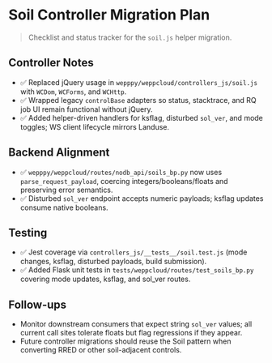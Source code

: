 # Soil Controller Migration Plan
> Checklist and status tracker for the `soil.js` helper migration.

## Controller Notes
- ✅ Replaced jQuery usage in `wepppy/weppcloud/controllers_js/soil.js` with `WCDom`, `WCForms`, and `WCHttp`.
- ✅ Wrapped legacy `controlBase` adapters so status, stacktrace, and RQ job UI remain functional without jQuery.
- ✅ Added helper-driven handlers for ksflag, disturbed `sol_ver`, and mode toggles; WS client lifecycle mirrors Landuse.

## Backend Alignment
- ✅ `wepppy/weppcloud/routes/nodb_api/soils_bp.py` now uses `parse_request_payload`, coercing integers/booleans/floats and preserving error semantics.
- ✅ Disturbed `sol_ver` endpoint accepts numeric payloads; ksflag updates consume native booleans.

## Testing
- ✅ Jest coverage via `controllers_js/__tests__/soil.test.js` (mode changes, ksflag, disturbed payloads, build submission).
- ✅ Added Flask unit tests in `tests/weppcloud/routes/test_soils_bp.py` covering mode updates, ksflag, and sol_ver routes.

## Follow-ups
- Monitor downstream consumers that expect string `sol_ver` values; all current call sites tolerate floats but flag regressions if they appear.
- Future controller migrations should reuse the Soil pattern when converting RRED or other soil-adjacent controls.
